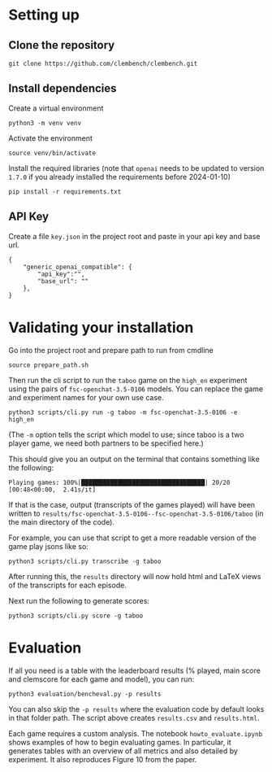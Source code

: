 # Setting up

## Clone the repository

```
git clone https://github.com/clembench/clembench.git
```

## Install dependencies

Create a virtual environment


```
python3 -m venv venv
```

Activate the environment


```
source venv/bin/activate
```

Install the required libraries (note that ```openai``` needs to be updated to version ```1.7.0``` if you already installed the requirements before 2024-01-10)

```
pip install -r requirements.txt
```

## API Key

Create a file `key.json` in the project root and paste in your api key and base url.

```
{
 	"generic_openai_compatible": {
		"api_key":"", 
		"base_url": ""
 	},
}
```

# Validating your installation

Go into the project root and prepare path to run from cmdline

```
source prepare_path.sh
```

Then run the cli script to run the `taboo` game on the `high_en` experiment using the pairs of `fsc-openchat-3.5-0106` models. You can replace the game and experiment names for your own use case.

```
python3 scripts/cli.py run -g taboo -m fsc-openchat-3.5-0106 -e high_en
```

(The `-m` option tells the script which model to use; since taboo is a two player game, we need both partners to be specified here.)

This should give you an output on the terminal that contains something like the following:

```
Playing games: 100%|██████████████████████████████████| 20/20 [00:48<00:00,  2.41s/it]
```

If that is the case, output (transcripts of the games played) will have been written to `results/fsc-openchat-3.5-0106--fsc-openchat-3.5-0106/taboo` (in the main directory of the code).



For example, you can use that script to get a more readable version of the game play jsons like so:

```
python3 scripts/cli.py transcribe -g taboo
```

After running this, the `results` directory will now hold html and LaTeX views of the transcripts for each episode.

Next run the following to generate scores:

```
python3 scripts/cli.py score -g taboo
```

# Evaluation

If all you need is a table with the leaderboard results (% played, main score and clemscore for each game and model), you can run:

```
python3 evaluation/bencheval.py -p results
```

You can also skip the `-p results` where the evaluation code by default looks in that folder path. The script above creates `results.csv` and `results.html`.

Each game requires a custom analysis. The notebook ```howto_evaluate.ipynb``` shows examples of how to begin evaluating games. In particular, it generates tables with an overview of all metrics and also detailed by experiment. It also reproduces Figure 10 from the paper.
